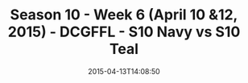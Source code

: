 ---
title: Season 10 - Week 6 (April 10 &12, 2015) - DCGFFL - S10 Navy vs S10 Teal
teams-score:
- team: _teams/s10-navy.md
  score: 33
- team: _teams/s10-teal.md
  score: 14
mvp: Mike C. (Navy), Tim S. (Teal)
game-ball: N/A
season: 10
week: 0
date: '2015-04-13T14:08:50'
pageid: season-10-week-six-4433-vs-4446
---
